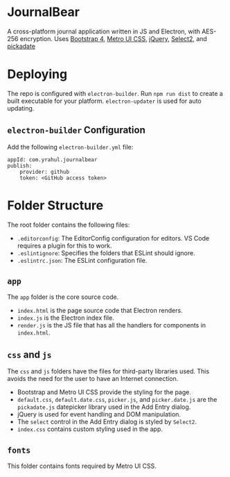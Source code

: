 # JournalBear
A cross-platform journal application written in JS and Electron, with AES-256 encryption. Uses [Bootstrap 4](http://getbootstrap.com/), [Metro UI CSS](https://metroui.org.ua/), [jQuery](https://jquery.com/), [Select2](https://select2.github.io/), and [pickadate](https://github.com/amsul/pickadate.js)

# Deploying
The repo is configured with `electron-builder`. Run `npm run dist` to create a built executable for your platform. `electron-updater` is used for auto updating.

## `electron-builder` Configuration
Add the following `electron-builder.yml` file:
```
appId: com.yrahul.journalbear
publish:
    provider: github
    token: <GitHub access token>
```

# Folder Structure
The root folder contains the following files:
* `.editorconfig`: The EditorConfig configuration for editors. VS Code requires a plugin for this to work.
* `.eslintignore`: Specifies the folders that ESLint should ignore.
* `.eslintrc.json`: The ESLint configuration file.

## `app`
The `app` folder is the core source code.
* `index.html` is the page source code that Electron renders.
* `index.js` is the Electron index file.
* `render.js` is the JS file that has all the handlers for components in `index.html`.

## `css` and `js`
The `css` and `js` folders have the files for third-party libraries used. This avoids the need for the user to have an Internet connection.
* Bootstrap and Metro UI CSS provide the styling for the page.
* `default.css`, `default.date.css`, `picker.js`, and `picker.date.js` are the `pickadate.js` datepicker library used in the Add Entry dialog.
* jQuery is used for event handling and DOM manipulation.
* The `select` control in the Add Entry dialog is styled by `Select2`.
* `index.css` contains custom styling used in the app.

## `fonts`
This folder contains fonts required by Metro UI CSS.
